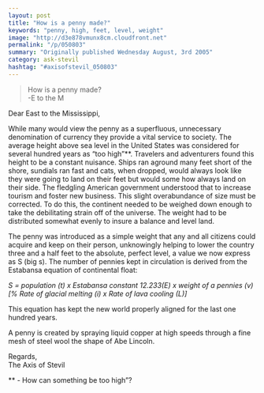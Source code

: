 ```yaml
---
layout: post
title: "How is a penny made?"
keywords: "penny, high, feet, level, weight"
image: "http://d3e878vmunx8cm.cloudfront.net"
permalink: "/p/050803"
summary: "Originally published Wednesday August, 3rd 2005"
category: ask-stevil
hashtag: "#axisofstevil_050803"
---
```


> How is a penny made?  
> -E to the M

Dear East to the Mississippi,

While many would view the penny as a superfluous, unnecessary denomination of currency they provide a vital service to society. The average height above sea level in the United States was considered for several hundred years as “too high”**. Travelers and adventurers found this height to be a constant nuisance. Ships ran aground many feet short of the shore, sundials ran fast and cats, when dropped, would always look like they were going to land on their feet but would some how always land on their side. The fledgling American government understood that to increase tourism and foster new business. This slight overabundance of size must be corrected. To do this, the continent needed to be weighed down enough to take the debilitating strain off of the universe. The weight had to be distributed somewhat evenly to insure a balance and level land.

The penny was introduced as a simple weight that any and all citizens could acquire and keep on their person, unknowingly helping to lower the country three and a half feet to the absolute, perfect level, a value we now express as S (big s). The number of pennies kept in circulation is derived from the Estabansa equation of continental float:

*S = population (t) x Estabansa constant 12.233(E) x weight of a pennies (v) [% Rate of glacial melting (i) x Rate of lava cooling (L)]*

This equation has kept the new world properly aligned for the last one hundred years.

A penny is created by spraying liquid copper at high speeds through a fine mesh of steel wool the shape of Abe Lincoln.

Regards,  
The Axis of Stevil

\** - How can something be too high”?
